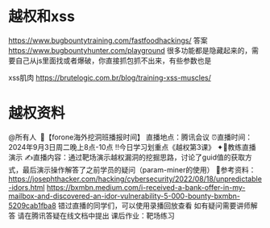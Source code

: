 # 越权和xss
https://www.bugbountytraining.com/fastfoodhackings/
答案
https://www.bugbountyhunter.com/playground
很多功能都是隐藏起来的，需要自己从js里面找或者爆破，你直接抓包抓不出来，有些参数也是

xss肌肉
https://brutelogic.com.br/blog/training-xss-muscles/

# 越权资料
@所有人 
🌈【forone海外挖洞班播报时间】
直播地点：腾讯会议
⏰直播时间：2024年9月3日周二晚上8点-10点
‼今日学习划重点《越权第3课》
✦🍉教练直播演示
✍直播内容：通过靶场演示越权漏洞的挖掘思路，讨论了guid值的获取方式，最后演示操作解答了之前学员的疑问（param-miner的使用）
📲参考资料：
https://josephthacker.com/hacking/cybersecurity/2022/08/18/unpredictable-idors.html
https://bxmbn.medium.com/i-received-a-bank-offer-in-my-mailbox-and-discovered-an-idor-vulnerability-5-000-bounty-bxmbn-5209cab1fba8
错过直播的同学们，可以使用录播回放查看
如有疑问需要讲师解答 请在腾讯答疑在线文档中提出
课后作业：靶场练习